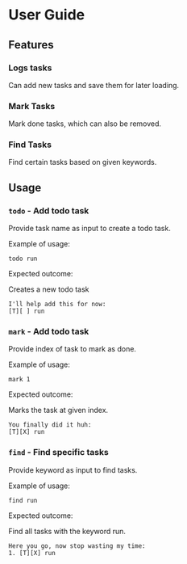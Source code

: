 # User Guide

## Features 

### Logs tasks

Can add new tasks and save them for later loading.

### Mark Tasks

Mark done tasks, which can also be removed.

### Find Tasks

Find certain tasks based on given keywords.

## Usage

### `todo` - Add todo task

Provide task name as input to create a todo task.

Example of usage: 

`todo run`

Expected outcome:

Creates a new todo task

```
I'll help add this for now:
[T][ ] run
```

### `mark` - Add todo task

Provide index of task to mark as done.

Example of usage:

`mark 1`

Expected outcome:

Marks the task at given index.

```
You finally did it huh:
[T][X] run
```

### `find` - Find specific tasks

Provide keyword as input to find tasks.

Example of usage:

`find run`

Expected outcome:

Find all tasks with the keyword run.

```
Here you go, now stop wasting my time:
1. [T][X] run
```